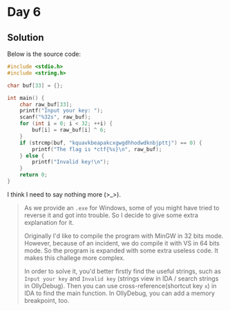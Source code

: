 # Day 6

## Solution

Below is the source code:

```c
#include <stdio.h>
#include <string.h>

char buf[33] = {};

int main() {
    char raw_buf[33];
    printf("Input your key: ");
    scanf("%32s", raw_buf);
    for (int i = 0; i < 32; ++i) {
        buf[i] = raw_buf[i] ^ 6;
    }
    if (strcmp(buf, "kquavkbeapakcxgwgdhhodwdknbjpttj") == 0) {
        printf("The flag is *ctf{%s}\n", raw_buf);
    } else {
        printf("Invalid key!\n");
    }
    return 0;
}
```

I think I need to say nothing more (>_>).

> As we provide an `.exe` for Windows, some of you might have tried to reverse it and got into trouble.
> So I decide to give some extra explanation for it.
> 
> Originally I'd like to compile the program with MinGW in 32 bits mode. However, because of an incident, we do compile it with VS in 64 bits mode. 
> So the program is expanded with some extra useless code. It makes this challege more complex.
> 
> In order to solve it, you'd better firstly find the useful strings, such as `Input your key` and `Invalid key` (strings view in IDA / search strings in OllyDebug).
> Then you can use cross-reference(shortcut key `x`) in IDA to find the main function. In OllyDebug, you can add a memory breakpoint, too.